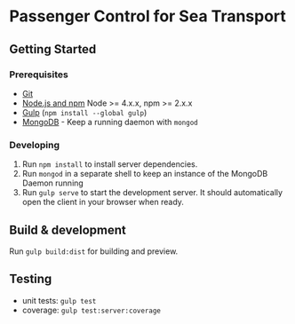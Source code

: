 # Passenger Control for Sea Transport

## Getting Started

### Prerequisites

- [Git](https://git-scm.com/)
- [Node.js and npm](nodejs.org) Node >= 4.x.x, npm >= 2.x.x
- [Gulp](http://gulpjs.com/) (`npm install --global gulp`)
- [MongoDB](https://www.mongodb.org/) - Keep a running daemon with `mongod`

### Developing

1. Run `npm install` to install server dependencies.
2. Run `mongod` in a separate shell to keep an instance of the MongoDB Daemon running
3. Run `gulp serve` to start the development server. It should automatically open the client in your browser when ready.

## Build & development

Run `gulp build:dist` for building and preview.

## Testing
- unit tests: `gulp test`
- coverage: `gulp test:server:coverage`

